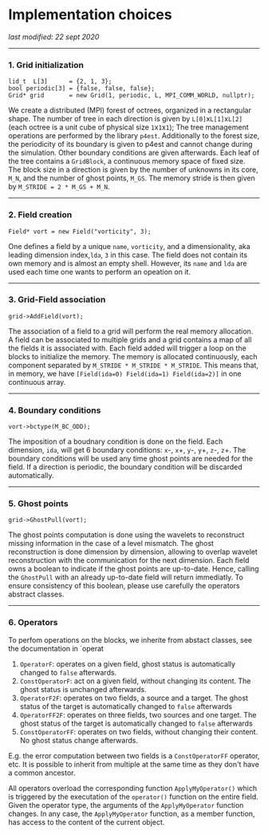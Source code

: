 # Implementation choices
*last modified: 22 sept 2020*




----------------------------------------------------------
### 1. Grid initialization
```
lid_t  L[3]      = {2, 1, 3};
bool periodic[3] = {false, false, false};
Grid* grid       = new Grid(1, periodic, L, MPI_COMM_WORLD, nullptr);
```
We create a distributed (MPI) forest of octrees, organized in a rectangular shape. The number of tree in each direction is given by `L[0]`x`L[1]`x`L[2]` (each octree is a unit cube of physical size `1`x`1`x`1`);
The tree management operations are performed by the library `p4est`. Additionally to the forest size, the periodicity of its boundary is given to p4est and cannot change during the simulation. Other boundary conditions are given afterwards. Each leaf of the tree contains a `GridBlock`, a continuous memory space of fixed size. The block size in a direction is given by the number of unknowns in its core, `M_N`, and the number of ghost points, `M_GS`. The memory stride is then given by `M_STRIDE = 2 * M_GS + M_N`.


----------------------------------------------------------
### 2. Field creation
```
Field* vort = new Field("vorticity", 3);
```
One defines a field by a unique `name`, `vorticity`, and a dimensionality, aka leading dimension index,`lda`, `3` in this case. The field does not contain its own memory and is almost an empty shell. However, its `name` and `lda` are used each time one wants to perform an opeation on it.


----------------------------------------------------------
### 3. Grid-Field association
```
grid->AddField(vort);
```
The association of a field to a grid will perform the real memory allocation. A field can be associated to multiple grids and a grid contains a map of all the fields it is associated with.
Each field added will trigger a loop on the blocks to initialize the memory. The memory is allocated continuously, each component separated by `M_STRIDE * M_STRIDE * M_STRIDE`. This means that, in memory, we have `[Field(ida=0) Field(ida=1) Field(ida=2)]` in one continuous array.


----------------------------------------------------------
### 4. Boundary conditions
```
vort->bctype(M_BC_ODD);
```
The imposition of a boudnary condition is done on the field. Each dimension, `ida`, will get 6 boundary conditions: `x`-, `x`+, `y`-, `y`+, `z`-, `z`+. The boundary conditions will be used any time ghost points are needed for the field. If a direction is periodic, the boundary condition will be discarded automatically. 


----------------------------------------------------------
### 5. Ghost points
```
grid->GhostPull(vort);
```
The ghost points computation is done using the wavelets to reconstruct missing information in the case of a level mismatch. The ghost reconstruction is done dimension by dimension, allowing to overlap wavelet reconstruction with the communication for the next dimension. Each field owns a boolean to indicate if the ghost points are up-to-date. Hence, calling the `GhostPull` with an already up-to-date field will return immediatly. To ensure consistency of this boolean, please use carefully the operators abstract classes.

----------------------------------------------------------
### 6. Operators
To perfom operations on the blocks, we inherite from abstact classes, see the documentation in `operat
<!-- 1. `OperatorS`: a simple operator, does not interact with any field -->
1. `OperatorF`: operates on a given field, ghost status is automatically changed to `false` afterwards.
1. `ConstOperatorF`: act on a given field, without changing its content. The ghost status is unchanged afterwards.
1. `OperatorF2F`: operates on two fields, a source and a target. The ghost status of the target is automatically changed to `false` afterwards
1. `OperatorFF2F`: operates on three fields, two sources and one target. The ghost status of the target is automatically changed to `false` afterwards
1. `ConstOperatorFF`: operates on two fields, without changing their content. No ghost status change afterwards.

E.g. the error computation between two fields is a `ConstOperatorFF` operator, etc. It is possible to inherit from multiple at the same time as they don't have a common ancestor.

All operators overload the corresponding function `ApplyMyOperator()` which is triggered by the executation of the `operator()` function on the entire field.
Given the operator type, the arguments of the `ApplyMyOperator` function changes. In any case, the `ApplyMyOperator` function, as a member function, has access to the content of the current object.

<!-- :warning: The `ApplyMyOperator` function is automatically processed in a multi-threaded section (using OpenMP). This means that the threads will execute the functions on a different blocks __at the same time__, each of them with a copy of the adress of the current object (`this` pointer). Hence, any operation performed in this function has to be __thread-safe__! (use `#pragma omp critical`, `#pragma omp single`, `#pragma omp atomic`,... if needed). -->


<!-- ### 7. Stencils
The computation of a stencil is done using the `Stencil` class. This class implements the overlap between the stencil computation and the required ghost exchange.
To improve the computation/communication overlap, the ghost exchange is done dimension by dimension. This means that we follow the following approach, for each dimension:

1. we start the ghost exchange in the dimension `ida_` of the source field
2. we compute the inner part of the stencil that depends on the dimension `ida_` of the source field
3. we receive the ghost for the dimension `ida_` of the source field
4. we compute the outer part of the stencil, that depends on the ghost just recevied.

Additionnaly to this routine, we also intertwine the other dimension's send/receive MPI calls.

Hence, the innner and outer application of the stencil **must** we written with respect to the current available dimension of the source field.
It is possible to write any stencil like that, even the cross-products, where the other dimensions can be accessed with `(ida_+1)%3` and `(ida_+2)%3`.

:warning: As the `Stencil` class is an operator, the inner and outer functions are automatically processed in a multi-threaded section (using OpenMP).
 -->

